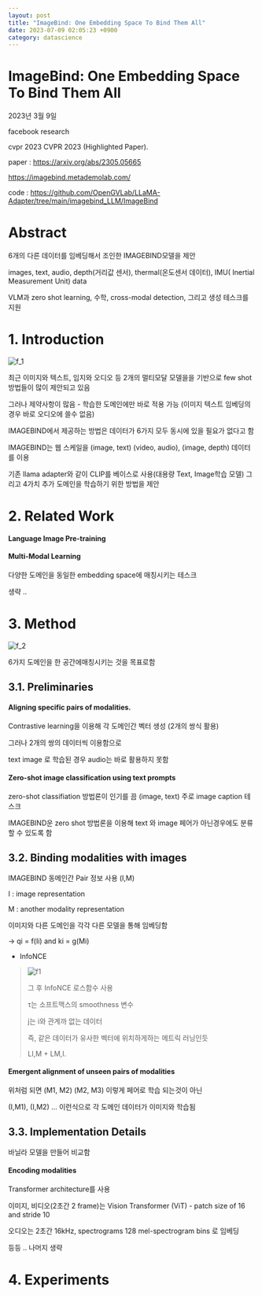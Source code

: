```yaml
---
layout: post
title: "ImageBind: One Embedding Space To Bind Them All"
date: 2023-07-09 02:05:23 +0900
category: datascience
---
```


# ImageBind: One Embedding Space To Bind Them All

2023년 3월 9일

facebook research

cvpr 2023 CVPR 2023 (Highlighted Paper). 

paper : https://arxiv.org/abs/2305.05665

https://imagebind.metademolab.com/

code : https://github.com/OpenGVLab/LLaMA-Adapter/tree/main/imagebind_LLM/ImageBind



# Abstract

6개의 다른 데이터를 임베딩해서 조인한 IMAGEBIND모델을 제안

 images, text, audio, depth(거리값 센서), thermal(온도센서 데이터), IMU( Inertial Measurement Unit) data

VLM과 zero shot learning, 수학, cross-modal detection, 그리고 생성 테스크를 지원 



#  1. Introduction

![f_1](F:\code\whtngus.github.io\img\2023\ImageBind__One_Embedding_Space_To_Bind_Them_All\f_1.PNG)

최근 이미지와 텍스트, 임지와 오디오 등 2개의 멀티모달 모델을을 기반으로 few shot 방법들이 많이 제안되고 있음

그러나 제약사항이 많음 - 학습한 도메인에만 바로 적용 가능 (이미지 텍스트 임베딩의 경우 바로 오디오에 쓸수 없음)

IMAGEBIND에서 제공하는 방법은 데이터가 6가지 모두 동시에 있을 필요가 없다고 함 

IMAGEBIND는 웹 스케일을 (image, text) (video, audio), (image, depth) 데이터를 이용 



기존 llama adapter와 같이 CLIP를 베이스로 사용(대용량 Text, Image학습 모델) 그리고 4가치 추가 도메인을 학습하기 위한 방법을 제안 

#  2. Related Work

#### Language Image Pre-training

#### Multi-Modal Learning

다양한 도메인을 동일한 embedding space에 매칭시키는 테스크

생략 ..

# 3. Method

![f_2](F:\code\whtngus.github.io\img\2023\ImageBind__One_Embedding_Space_To_Bind_Them_All\f_2.PNG)

6가지 도메인을 한 공간에매칭시키는 것을 목표로함

## 3.1. Preliminaries

#### Aligning specific pairs of modalities.

Contrastive learning을 이용해 각 도메인간 벡터 생성 (2개의 쌍식 활용)

그러나 2개의 쌍의 데이터씩 이용함으로

text image 로 학습된 경우 audio는 바로 활용하지 못함

#### Zero-shot image classification using text prompts

zero-shot classifiation 방법론이 인기를 끔 (image, text) 주로 image caption 테스크

IMAGEBIND운 zero shot 방법론을 이용해 text 와 image 페어가 아닌경우에도 분류할 수 있도록 함 

## 3.2. Binding modalities with images

IMAGEBIND 동메인간 Pair 정보 사용  (I,M)

I : image representation

M : another modality representation

이미지와 다른 도메인을 각각 다른 모델을 통해 임베딩함

-> qi = f(Ii) and ki = g(Mi)

- InfoNCE 

> ![f1](F:\code\whtngus.github.io\img\2023\ImageBind__One_Embedding_Space_To_Bind_Them_All\f1.PNG)
>
> 그 후 InfoNCE 로스함수 사용 
>
>  τ는 소프트맥스의 smoothness 변수
>
> j는 i와 관계까 없는 데이터
>
> 즉, 같은 데이터가 유사한 벡터에 위치하게하는 메트릭 러닝인듯
>
>  LI,M + LM,I.

#### Emergent alignment of unseen pairs of modalities

위처럼 되면 (M1, M2) (M2, M3) 이렇게 페어로 학습 되는것이 아닌 

(I,M1), (I,M2) ... 이런식으로 각 도메인 데이터가 이미지와 학습됨 

## 3.3. Implementation Details

바닐라 모델을 만들어 비교함

#### Encoding modalities

Transformer architecture를 사용 

이미지, 비디오(2초간 2 frame)는 Vision Transformer (ViT)  - patch size of 16 and stride 10

오디오는 2초간 16kHz, spectrograms 128 mel-spectrogram bins 로 임베딩

등등 .. 나머지 생략

#  4. Experiments





















